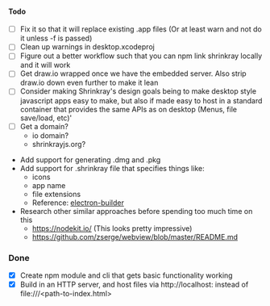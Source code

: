 #### Todo
  - [ ] Fix it so that it will replace existing .app files (Or at least warn and not do it unless -f is passed)
  - [ ] Clean up warnings in desktop.xcodeproj
  - [ ] Figure out a better workflow such that you can npm link shrinkray locally and it will work
  - [ ] Get draw.io wrapped once we have the embedded server. Also strip draw.io down even further to make it lean
  - [ ] Consider making Shrinkray's design goals being to make desktop style javascript apps easy to make, but also if made
        easy to host in a standard container that provides the same APIs as on desktop (Menus, file save/load, etc)'
  - [ ] Get a domain?
    - io domain?
    - shrinkrayjs.org?
  - Add support for generating .dmg and .pkg
  - Add support for .shrinkray file that specifies things like:
    - icons
	- app name
	- file extensions
	- Reference: [electron-builder](https://github.com/electron-userland/electron-builder)
  - Research other similar approaches before spending too much time on this
    - https://nodekit.io/ (This looks pretty impressive)
    - https://github.com/zserge/webview/blob/master/README.md

### Done
- [x] Create npm module and cli that gets basic functionality working
- [x] Build in an HTTP server, and host files via http://localhost:<port> instead of file:///<path-to-index.html>
